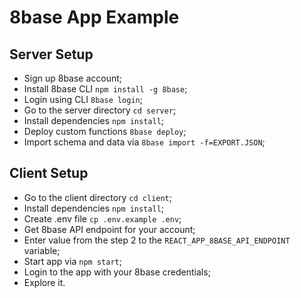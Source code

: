 # 8base App Example

## Server Setup

* Sign up 8base account;
* Install 8base CLI `npm install -g 8base`;
* Login using CLI `8base login`;
* Go to the server directory `cd server`;
* Install dependencies `npm install`;
* Deploy custom functions `8base deploy`;
* Import schema and data via `8base import -f=EXPORT.JSON`;

## Client Setup

* Go to the client directory `cd client`;
* Install dependencies `npm install`;
* Create .env file `cp .env.example .env`;
* Get 8base API endpoint for your account;
* Enter value from the step 2 to the `REACT_APP_8BASE_API_ENDPOINT` variable;
* Start app via `npm start`;
* Login to the app with your 8base credentials;
* Explore it.
